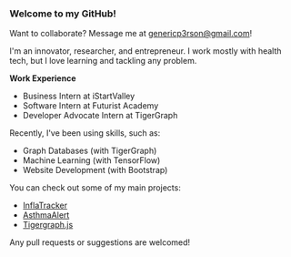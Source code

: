 ### Welcome to my GitHub! 

Want to collaborate? Message me at genericp3rson@gmail.com!

I'm an innovator, researcher, and entrepreneur. I work mostly with health tech, but I love learning and tackling any problem.

__Work Experience__
* Business Intern at iStartValley
* Software Intern at Futurist Academy
* Developer Advocate Intern at TigerGraph

Recently, I've been using skills, such as:
- Graph Databases (with TigerGraph)
- Machine Learning (with TensorFlow)
- Website Development (with Bootstrap)

You can check out some of my main projects:
- [InflaTracker](https://github.com/GenericP3rson/InflaTracker)
- [AsthmaAlert](https://github.com/GenericP3rson/AsthmaAlert)
- [Tigergraph.js](https://github.com/GenericP3rson/Tigergraph.js)

Any pull requests or suggestions are welcomed!
